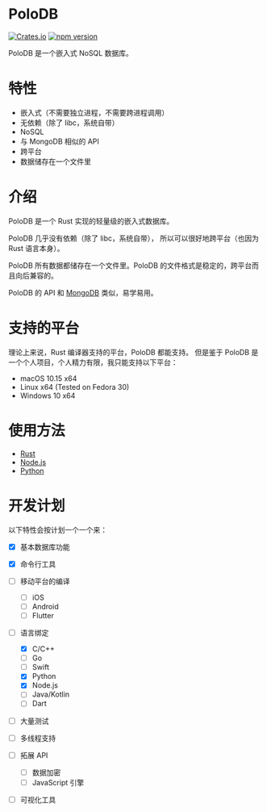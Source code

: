 
# PoloDB

[![Crates.io](https://img.shields.io/crates/v/polodb_core.svg)](https://crates.io/crates/polodb_core)
[![npm version](https://img.shields.io/npm/v/polodb.svg)](https://www.npmjs.com/package/polodb)

PoloDB 是一个嵌入式 NoSQL 数据库。

# 特性

- 嵌入式（不需要独立进程，不需要跨进程调用）
- 无依赖（除了 libc，系统自带）
- NoSQL
- 与 MongoDB 相似的 API
- 跨平台
- 数据储存在一个文件里

# 介绍

PoloDB 是一个 Rust 实现的轻量级的嵌入式数据库。

PoloDB 几乎没有依赖（除了 libc，系统自带），
所以可以很好地跨平台（也因为 Rust 语言本身）。

PoloDB 所有数据都储存在一个文件里。PoloDB
的文件格式是稳定的，跨平台而且向后兼容的。

PoloDB 的 API 和 [MongoDB](https://www.mongodb.com/) 类似，易学易用。

# 支持的平台

理论上来说，Rust 编译器支持的平台，PoloDB 都能支持。
但是鉴于 PoloDB 是一个个人项目，个人精力有限，我只能支持以下平台：

- macOS 10.15 x64
- Linux x64 (Tested on Fedora 30)
- Windows 10 x64

# 使用方法

- [Rust](./docs/zh-CN/Rust/READEME.md)
- [Node.js](./docs/zh-CN/Node.js/READEME.md)
- [Python](./docs/zh-CN/Python/READEME.md)

# 开发计划

以下特性会按计划一个一个来：

- [x] 基本数据库功能
- [x] 命令行工具
- [ ] 移动平台的编译
  - [ ] iOS
  - [ ] Android
  - [ ] Flutter
- [ ] 语言绑定
  - [x] C/C++
  - [ ] Go
  - [ ] Swift
  - [x] Python
  - [x] Node.js
  - [ ] Java/Kotlin
  - [ ] Dart
- [ ] 大量测试
- [ ] 多线程支持
- [ ] 拓展 API
  - [ ] 数据加密
  - [ ] JavaScript 引擎
- [ ] 可视化工具


